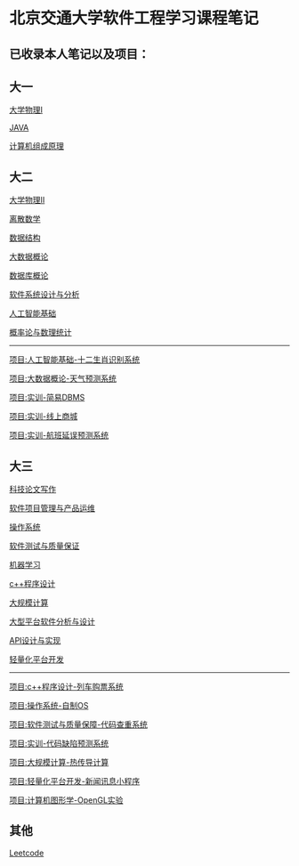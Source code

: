# 北京交通大学软件工程学习课程笔记
## 已收录本人笔记以及项目：

## 大一

[大学物理I](https://github.com/Routhleck/myNotes/tree/main/大学物理I)

[JAVA](https://github.com/Routhleck/myNotes/tree/main/JAVA)

[计算机组成原理](https://github.com/Routhleck/myNotes/tree/main/计算机组成原理)

## 大二

[大学物理II](https://github.com/Routhleck/myNotes/tree/main/大学物理II)

[离散数学](https://github.com/Routhleck/myNotes/tree/main/离散数学)

[数据结构](https://github.com/Routhleck/myNotes/tree/main/数据结构)

[大数据概论](https://github.com/Routhleck/myNotes/tree/main/大数据概论)

[数据库概论](https://github.com/Routhleck/myNotes/tree/main/数据库概论)

[软件系统设计与分析](https://github.com/Routhleck/myNotes/tree/main/软件系统设计与分析)

[人工智能基础](https://github.com/Routhleck/myNotes/tree/main/人工智能基础)

[概率论与数理统计](https://github.com/Routhleck/myNotes/tree/main/概率论与数理统计)

---

[项目:人工智能基础-十二生肖识别系统](https://github.com/Routhleck/animal_detect_paddle)

[项目:大数据概论-天气预测系统](https://github.com/Routhleck/Weather-Predict)

[项目:实训-简易DBMS](https://github.com/Routhleck/MINI_DBMS)

[项目:实训-线上商城](https://github.com/Routhleck/Online-Shopping-Mall)

[项目:实训-航班延误预测系统](https://github.com/Routhleck/flight-delay-predict)

## 大三

[科技论文写作](https://github.com/Routhleck/myNotes/tree/main/科技论文写作)

[软件项目管理与产品运维](https://github.com/Routhleck/myNotes/tree/main/软件项目管理与产品运维)

[操作系统](https://github.com/Routhleck/myNotes/tree/main/操作系统(updating))

[软件测试与质量保证](https://github.com/Routhleck/myNotes/tree/main/软件测试与质量保证)

[机器学习](https://github.com/Routhleck/myNotes/tree/main/机器学习)

[c++程序设计](https://github.com/Routhleck/myNotes/tree/main/c%2B%2B程序设计)

[大规模计算](https://github.com/Routhleck/myNotes/tree/main/大规模计算(updating))

[大型平台软件分析与设计](https://github.com/Routhleck/myNotes/tree/main/大型平台软件分析与设计(updating))

[API设计与实现](https://github.com/Routhleck/myNotes/tree/main/API设计与实现(updating))

[轻量化平台开发](https://github.com/Routhleck/myNotes/tree/main/轻量化平台开发(updating))

---

[项目:c++程序设计-列车购票系统](https://github.com/Routhleck/train-ticket-book-system)

[项目:操作系统-自制OS](https://github.com/Routhleck/myOS)

[项目:软件测试与质量保障-代码查重系统](https://github.com/Routhleck/code_difference_comparision)

[项目:实训-代码缺陷预测系统](https://github.com/Routhleck/bug-detect-system)

[项目:大规模计算-热传导计算](https://github.com/Routhleck/heat_conduction)

[项目:轻量化平台开发-新闻讯息小程序](https://github.com/Routhleck/miniprogram-News)

[项目:计算机图形学-OpenGL实验](https://github.com/Routhleck/Computer-Graphics-projects)

## 其他

[Leetcode](https://github.com/Routhleck/myNotes/tree/main/LeetCode(updating))
